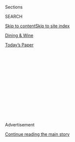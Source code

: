 <div id="app">

<div>

<div>

<div>

<div class="NYTAppHideMasthead css-1q2w90k e1suatyy0">

<div class="section css-ui9rw0 e1suatyy2">

<div class="css-eph4ug er09x8g0">

<div class="css-6n7j50">

</div>

<span class="css-1dv1kvn">Sections</span>

<div class="css-10488qs">

<span class="css-1dv1kvn">SEARCH</span>

</div>

[Skip to content](#site-content)[Skip to site index](#site-index)

</div>

<div id="masthead-section-label" class="css-1wr3we4 eaxe0e00">

[Dining &
Wine](https://www.nytimes3xbfgragh.onion/pages/dining/index.html)

</div>

<div class="css-10698na e1huz5gh0">

</div>

</div>

<div id="masthead-bar-one" class="section hasLinks css-15hmgas e1csuq9d3">

<div class="css-uqyvli e1csuq9d0">

</div>

<div class="css-1uqjmks e1csuq9d1">

</div>

<div class="css-9e9ivx">

[](https://myaccount.nytimes3xbfgragh.onion/auth/login?response_type=cookie&client_id=vi)

</div>

<div class="css-1bvtpon e1csuq9d2">

[Today’s
Paper](https://www.nytimes3xbfgragh.onion/section/todayspaper)

</div>

</div>

</div>

</div>

<div data-aria-hidden="false">

<div id="site-content" data-role="main">

<div>

<div class="css-1aor85t" style="opacity:0.000000001;z-index:-1;visibility:hidden">

<div class="css-1hqnpie">

<div class="css-epjblv">

<span class="css-17xtcya">[Dining &
Wine](/pages/dining/index.html)</span><span class="css-x15j1o">|</span><span class="css-fwqvlz">Moving
Ever Forward, Like a
Fish</span>

</div>

<div class="css-k008qs">

<div class="css-1iwv8en">

<span class="css-18z7m18"></span>

<div>

</div>

</div>

<span class="css-1n6z4y">https://nyti.ms/Lj8drF</span>

<div class="css-1705lsu">

<div class="css-4xjgmj">

<div class="css-4skfbu" data-role="toolbar" data-aria-label="Social Media Share buttons, Save button, and Comments Panel with current comment count" data-testid="share-tools">

  - 
  - 
  - 
  - 
    
    <div class="css-6n7j50">
    
    </div>

  - 

</div>

</div>

</div>

</div>

</div>

</div>

<div class="css-13pd83m">

</div>

<div id="top-wrapper" class="css-1sy8kpn">

<div id="top-slug" class="css-l9onyx">

Advertisement

</div>

[Continue reading the main
story](#after-top)

<div class="ad top-wrapper" style="text-align:center;height:100%;display:block;min-height:250px">

<div id="top" class="place-ad" data-position="top" data-size-key="top">

</div>

</div>

<div id="after-top">

</div>

</div>

<div id="sponsor-wrapper" class="css-1hyfx7x">

<div id="sponsor-slug" class="css-19vbshk">

Supported by

</div>

[Continue reading the main
story](#after-sponsor)

<div id="sponsor" class="ad sponsor-wrapper" style="text-align:center;height:100%;display:block">

</div>

<div id="after-sponsor">

</div>

</div>

Restaurant Review

<div class="css-1vkm6nb ehdk2mb0">

# Moving Ever Forward, Like a Fish

</div>

<div class="css-79elbk" data-testid="photoviewer-wrapper">

<div class="css-z3e15g" data-testid="photoviewer-wrapper-hidden">

</div>

<div class="css-1a48zt4 ehw59r15" data-testid="photoviewer-children">

![<span class="css-16f3y1r e13ogyst0" data-aria-hidden="true">Eric
Ripert, the executive chef of Le
Bernardin.</span><span class="css-cnj6d5 e1z0qqy90" itemprop="copyrightHolder"><span class="css-1ly73wi e1tej78p0">Credit...</span><span><span>Daniel
Krieger for The New York
Times</span></span></span>](https://static01.graylady3jvrrxbe.onion/images/2012/05/23/dining/23REST_SPAN/23REST-articleLarge.jpg?quality=75&auto=webp&disable=upscale)

</div>

</div>

<div class="css-170u9t6">

</div>

<div class="css-xt80pu e12qa4dv0">

<div class="css-18e8msd">

<div class="css-vp77d3 epjyd6m0">

<div class="css-1baulvz">

By [<span class="css-1baulvz last-byline" itemprop="name">Pete
Wells</span>](https://www.nytimes3xbfgragh.onion/by/pete-wells)

</div>

</div>

  - May 22,
    2012

  - 
    
    <div class="css-4xjgmj">
    
    <div class="css-d8bdto" data-role="toolbar" data-aria-label="Social Media Share buttons, Save button, and Comments Panel with current comment count" data-testid="share-tools">
    
      - 
      - 
      - 
      - 
        
        <div class="css-6n7j50">
        
        </div>
    
      - 
    
    </div>
    
    </div>

</div>

</div>

<div class="section meteredContent css-1r7ky0e" name="articleBody" itemprop="articleBody">

<div class="css-1fanzo5 StoryBodyCompanionColumn">

<div class="css-53u6y8">

ERIC RIPERT has been the executive chef of Le Bernardin for 18 years,
and people sometimes ask him if he gets tired of cooking fish. Clearly
these people have never eaten at Le Bernardin. No other restaurant in
the city makes the simple cooking of fish (and the fish at Le Bernardin
is cooked simply, when it is cooked at all) seem so ripe with
opportunities for excitement.

Some of the thrills are the hushed kind, like the way black garlic,
pomegranate and lime support the crisp skin and white flesh of sautéed
black bass. Others are scene-stealers, as when a white slab of steamed
halibut is slowly surrounded by a crimson pool of beet sauce that, with
crème fraîche stirred in, will turn the delirious pink of summer
borscht.

A few are flat-out luxurious, like a small boulder of caviar nested
inside a heap of sea urchin on a carpet of little gnocchi. I blinked my
eyes a few times at the $70 supplement on top of the $125 set price for
four courses at dinner. Then I decided not to worry, because a chance
like this might not come along again. A year from now the sea urchin and
caviar, along with almost everything else on a menu of nearly 40 items,
may well have made way for a new crop of thrills.

For a restaurant so determined to stay on top, keeping such a deep
repertory and refreshing it so often would seem to be a risk. It is
also, of course, one source of its enduring success. Le Bernardin’s
four-star rating in The New York Times has been confirmed every time the
restaurant has been assessed, from 1986, when it opened, through 2005,
when [Frank Bruni
wrote](http://www.nytimes3xbfgragh.onion/2005/03/16/dining/reviews/16rest.html?pagewanted=all)
its most recent review. Why wait to say it: today I fall in line,
happily, with my predecessors.

</div>

</div>

<div class="css-1fanzo5 StoryBodyCompanionColumn">

<div class="css-53u6y8">

Not that I am reviewing the same restaurant, exactly. Under the
relentless guidance of Mr. Ripert and Maguy LeCoze, his partner in the
business, Le Bernardin moves forward without a pause. To rest for a
minute might mean growing old. Change, typically gradual, came in a rush
last summer, when the interior was given a shake-up by the architecture
firm Bentel & Bentel.

</div>

</div>

<div class="css-79elbk" data-testid="photoviewer-wrapper">

<div class="css-z3e15g" data-testid="photoviewer-wrapper-hidden">

</div>

<div class="css-1a48zt4 ehw59r15" data-testid="photoviewer-children">

![<span class="css-16f3y1r e13ogyst0" data-aria-hidden="true">Wavy
blades of twisted aluminum ripple along a wall in the main dining
room.</span><span class="css-cnj6d5 e1z0qqy90" itemprop="copyrightHolder"><span class="css-1ly73wi e1tej78p0">Credit...</span><span>Daniel
Krieger for The New York
Times</span></span>](https://static01.graylady3jvrrxbe.onion/images/2012/05/23/dining/23rest2/23rest2-jumbo.jpg?quality=75&auto=webp&disable=upscale)

</div>

</div>

<div class="css-1fanzo5 StoryBodyCompanionColumn">

<div class="css-53u6y8">

The old dining room was always compared to a corporate boardroom, but
for some reason its monumental scale and profusion of framed canvases in
an antiquated style made me think of the atrium of a minor art museum.
That’s all different now, starting with the art. Now, just one enormous
painting of a brooding sea, “Deep Water No. 1” by Ran Ortner, looms over
the space, imparting a sense of motion and immediacy.

Wavy blades of twisted aluminum ripple like reeds along another wall.
Opposite are shimmering, swaying curtains woven from vines and aluminum
fibers. This room may never be sexy, exactly, but now it has a
suggestive invitation in its eye. The downside of the redesign, however,
is the removal of a good number of tables for two. Just as the
restaurant has worked up a little romance, couples have a harder time
getting reservations.

The sleepy little bar was remodeled, too, and is now a sleek
leather-and-steel lounge. Cocktails, when appropriate, come with a
stainless-steel swizzle stick, not (please pound your fist on the bar
along with me) a cheap plastic straw. The lounge is also something like
Branson, Mo., for Le Bernardin’s greatest hits, bringing back from
retirement classics like the irresistible smoked-salmon croque monsieur
overflowing with caviar. The full menu is available, though I can’t
imagine perching on a tuffet not much higher than a footstool to eat a
$125 dinner. One French Connection cocktail and a brioche filled with
warm truffled lobster, and I’d be ready to move along.

</div>

</div>

<div class="css-1fanzo5 StoryBodyCompanionColumn">

<div class="css-53u6y8">

Comfort, though, may not be the point. Simply having a lounge at all
gives the entire restaurant a pulse that was missing before. The
achievement of Bentel & Bentel’s design is that the interior now walks
in step with Le Bernardin’s cuisine. Both are up-to-date, lively,
intimate and playful.

A corporate boardroom is no place for Laurie Jon Moran’s elegantly
disassembled desserts, for instance. Mr. Moran’s plates are a bit busier
than those of the last pastry chef, Michael Laiskonis, who left late
last year, but the flavors quickly and agreeably reassemble themselves
as you eat.

And a museum is no place for the muscular sancocho sauce served with
lacquered grouper, or more recently with striped bass. Inspired by the
Puerto Rican stew, the sancocho is enveloping and warming, made from
oxtails and chicken, with a low current of heat. The fish is treated
like meat and likes it.

Another attempt at the same treatment perplexed me: Dover sole in a red
wine and cassis sauce the color of grape chewing gum. Out of more than
two dozen I tasted, this was the only dish that didn’t come together for
me. And at each meal just one minor detail struck me as not quite
keeping up with the rest: the breads, which are outclassed at a number
of places around
town.

</div>

</div>

<div class="sizeMedium layoutHorizontal css-rezhvw ejvbdkh1">

[](https://www.nytimes3xbfgragh.onion/slideshow/2012/05/23/dining/20120523-REST.html)

<div class="css-5nx6oe">

## Le Bernardin

<div class="css-1xhl2m">

13 Photos

View Slide Show
<span class="css-t4350i">›</span>

</div>

</div>

<div class="css-79elbk">

<div class="css-hyytny">

</div>

<div class="css-bsn42l">

<div class="css-zjzyr8">

<div data-testid="lazyimage-container" style="height:257.5260416666667px">

</div>

</div>

</div>

</div>

<div class="css-17ai7jg e15qwgfe0">

<span class="css-16f3y1r e13ogyst0">Daniel Krieger for The New York
Times</span>

</div>

</div>

<div class="css-1fanzo5 StoryBodyCompanionColumn">

<div class="css-53u6y8">

Mr. Ripert has been stocking up on ingredients from Asia for years now,
but somehow he makes the whole enterprise feel new. Sliced geoduck set
down on a fluffy mousseline of smoked edamame and given a bath of wasabi
and lime has obvious roots in Japan, yet doesn’t taste Japanese at all.
The original impulse has been transformed.

Like nearly all the savory dishes, this one depends upon the kitchen’s
expert sauciers, especially Vincent Robinson, who has been on the job
since 1985. Standing over his stockpots, Mr. Robinson has the control of
Mariano Rivera on the mound. (Get well soon, Mr. Rivera.) When he makes
a sauce of sweet pimentón for red snapper, the level of heat will be
just perceptible; in a red wine and squid ink sauce for sepia, it will
rise a bit higher and stop, right there. When he blends bergamot with
grapefruit and other citrus for lobster, or jalapeño with lime for fluke
sashimi, the nip of acidity will touch down precisely on *this* spot of
your tongue, and nowhere else.

</div>

</div>

<div class="css-1fanzo5 StoryBodyCompanionColumn">

<div class="css-53u6y8">

Every time I went to Le Bernardin, somebody ordered a vintage Bordeaux,
and the decanting apparatus would be trundled out. What on earth did
those people order, I wondered, and did they ask Aldo Sohm for advice?
Mr. Sohm, who holds the title chef sommelier, has studded his list with
the required blockbusters, but he also has hidden oddities and
discoveries to drink with raw salmon bathed in cardamom and ginger. He
was joined on the floor at all times by at least two other sommeliers,
silver tastevins swinging from their necks.

They and other servers patrol the room like the Secret Service at a
parade, on the lookout for the slight muscular shift indicating a guest
is about to stand. One, two, three brisk steps, and someone is there to
pull back the chair.

There are slightly more women on the dining room staff these days,
although men are still overrepresented as they are at other restaurants
in this style. Ms. LeCoze and her maître d’hôtel, Ben Chekroun, are
zealous about enforcing correct procedure, and woe to the novice who
clatters dishes or forgets to look customers in the eye the minute they
walk in the door.

There is one other aspect of the service at Le Bernardin that sets the
place apart from some of its peers. In spite of Mr. Ripert’s television
appearances, in spite of the restaurant’s global acclaim, no one ever
tried to let me know I was lucky to be there.

But I was.

</div>

</div>

</div>

<div>

</div>

<div>

</div>

<div>

</div>

<div>

<div id="bottom-wrapper" class="css-1ede5it">

<div id="bottom-slug" class="css-l9onyx">

Advertisement

</div>

[Continue reading the main
story](#after-bottom)

<div id="bottom" class="ad bottom-wrapper" style="text-align:center;height:100%;display:block;min-height:90px">

</div>

<div id="after-bottom">

</div>

</div>

</div>

</div>

</div>

## Site Index

<div>

</div>

## Site Information Navigation

  - [© <span>2020</span> <span>The New York Times
    Company</span>](https://help.nytimes3xbfgragh.onion/hc/en-us/articles/115014792127-Copyright-notice)

<!-- end list -->

  - [NYTCo](https://www.nytco.com/)
  - [Contact
    Us](https://help.nytimes3xbfgragh.onion/hc/en-us/articles/115015385887-Contact-Us)
  - [Work with us](https://www.nytco.com/careers/)
  - [Advertise](https://nytmediakit.com/)
  - [T Brand Studio](http://www.tbrandstudio.com/)
  - [Your Ad
    Choices](https://www.nytimes3xbfgragh.onion/privacy/cookie-policy#how-do-i-manage-trackers)
  - [Privacy](https://www.nytimes3xbfgragh.onion/privacy)
  - [Terms of
    Service](https://help.nytimes3xbfgragh.onion/hc/en-us/articles/115014893428-Terms-of-service)
  - [Terms of
    Sale](https://help.nytimes3xbfgragh.onion/hc/en-us/articles/115014893968-Terms-of-sale)
  - [Site
    Map](https://spiderbites.nytimes3xbfgragh.onion)
  - [Help](https://help.nytimes3xbfgragh.onion/hc/en-us)
  - [Subscriptions](https://www.nytimes3xbfgragh.onion/subscription?campaignId=37WXW)

</div>

</div>

</div>

</div>
